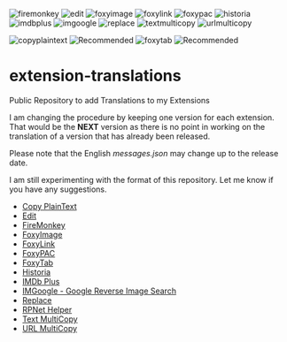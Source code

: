 ![firemonkey](https://github.com/erosman/support/blob/master/image/firemonkey.png)
![edit](https://github.com/erosman/support/blob/master/image/edit.png)
![foxyimage](https://github.com/erosman/support/blob/master/image/foxyimage.png)
![foxylink](https://github.com/erosman/support/blob/master/image/foxylink.png)
![foxypac](https://github.com/erosman/support/blob/master/image/foxypac.png)
![historia](https://github.com/erosman/support/blob/master/image/historia.png)
![imdbplus](https://github.com/erosman/support/blob/master/image/imdbplus.png)
![imgoogle](https://github.com/erosman/support/blob/master/image/imgoogle.png)
![replace](https://github.com/erosman/support/blob/master/image/replace.png)
![textmulticopy](https://github.com/erosman/support/blob/master/image/textmulticopy.png)
![urlmulticopy](https://github.com/erosman/support/blob/master/image/urlmulticopy.png)

![copyplaintext](https://github.com/erosman/support/blob/master/image/copyplaintext.png)
![Recommended](https://github.com/erosman/support/blob/master/image/recommended.png)
![foxytab](https://github.com/erosman/support/blob/master/image/foxytab.png)
![Recommended](https://github.com/erosman/support/blob/master/image/recommended.png)

# extension-translations
Public Repository to add Translations to my Extensions

I am changing the procedure by keeping one version for each extension. That would be the **NEXT** version as there is no point in working on the translation of a version that has already been released. 

Please note that the English _messages.json_ may change up to the release date.

I am still experimenting with the format of this repository. Let me know if you have any suggestions.

- [Copy PlainText](https://addons.mozilla.org/en-US/firefox/addon/copy-plaintext/)
- [Edit](https://addons.mozilla.org/en-US/firefox/addon/edit/)
- [FireMonkey](https://addons.mozilla.org/en-US/firefox/addon/firemonkey/)
- [FoxyImage](https://addons.mozilla.org/en-US/firefox/addon/foxyimage/)
- [FoxyLink](https://addons.mozilla.org/en-US/firefox/addon/foxylink/)
- [FoxyPAC](https://addons.mozilla.org/en-US/firefox/addon/foxypac/)
- [FoxyTab](https://addons.mozilla.org/en-US/firefox/addon/foxytab/)
- [Historia](https://addons.mozilla.org/en-US/firefox/addon/historia/)
- [IMDb Plus](https://addons.mozilla.org/en-US/firefox/addon/imdb-plus/)
- [IMGoogle - Google Reverse Image Search](https://addons.mozilla.org/en-US/firefox/addon/igoogle/)
- [Replace](https://addons.mozilla.org/en-US/firefox/addon/replace/)
- [RPNet Helper](https://addons.mozilla.org/en-US/firefox/addon/rpnet-helper/)
- [Text MultiCopy](https://addons.mozilla.org/en-US/firefox/addon/text-multicopy/)
- [URL MultiCopy](https://addons.mozilla.org/en-US/firefox/addon/url-multicopy/)

